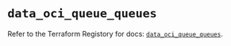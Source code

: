 # `data_oci_queue_queues`

Refer to the Terraform Registory for docs: [`data_oci_queue_queues`](https://registry.terraform.io/providers/oracle/oci/6.18.0/docs/data-sources/queue_queues).
